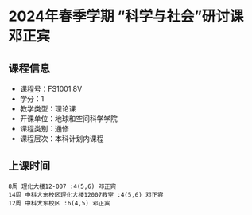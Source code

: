 # 2024年春季学期 “科学与社会”研讨课 邓正宾






## 课程信息

- 课程号：FS1001.8V
- 学分：1
- 教学类型：理论课
- 开课单位：地球和空间科学学院
- 课程类别：通修
- 课程层次：本科计划内课程

## 上课时间

```
8周 理化大楼12-007 :4(5,6) 邓正宾
14周 中科大东校区理化大楼12007教室 :4(5,6) 邓正宾
12周 中科大东校区 :6(4,5) 邓正宾
```

